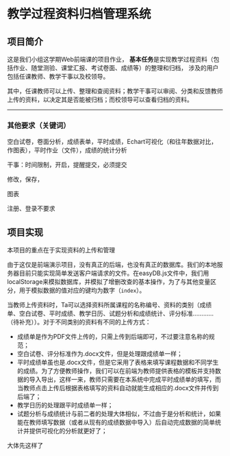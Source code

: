 # 教学过程资料归档管理系统

## 项目简介

这是我们小组这学期Web前端课的项目作业，
**基本任务**是实现教学过程资料（包括作业、随堂测验、课堂汇报、考试卷面、成绩等）的整理和归档，
涉及的用户包括任课教师、教学干事以及校领导。

其中，任课教师可以上传、整理和查阅资料；教学干事可以审阅、分类和反馈教师上传的资料，以决定其是否能被归档；而校领导可以查看归档的资料。

---

### 其他要求（关键词）

空白试卷，卷面分析，成绩表单，平时成绩，Echart可视化（和往年数据对比，作图表），平时作业（文件），成绩的统计分析

干事：时间限制，开启，提醒提交，必须提交

修改，保存，

图表

注册、登录不要求

## 项目实现

本项目的重点在于实现资料的上传和管理

由于这仅是前端演示项目，没有真正的后端，也没有真正的数据库。我们的本地服务器目前只能实现简单发送客户端请求的文件。在easyDB.js文件中，我们用localStorage来模拟数据库，并模拟了增删改查的基本操作，为了与其他变量区分，用于模拟数据的值对应的键均为数字（`index`）。  

当教师上传资料时，Ta可以选择资料所属课程的名称编号、资料的类别（成绩单、空白试卷、平时成绩、教学日历、试题分析和成绩统计、评分标准…………（待补充））。对于不同类别的资料有不同的上传方式：  

- 成绩单是作为PDF文件上传的，只需上传到后端即可，不过要注意名称的规范；
- 空白试卷、评分标准作为.docx文件，但是处理跟成绩单一样；
- 平时成绩单虽也是.docx文件，但是它采用了表格来填写课程数据和不同学生的成绩。为了方便教师操作，我们可以在前端为教师提供表格的模板并支持数据的导入导出，这样一来，教师只需要在本系统中完成平时成绩单的填写，而当教师点击上传后根据表格填写的资料自动就能生成相应的.docx文件并传到后端了；
- 教学日历的处理跟平时成绩单一样；
- 试题分析与成绩统计与前二者的处理大体相似，不过由于是分析和统计，如果能在教师填写数据（或者从现有的成绩数据中导入）后自动完成数据的简单统计并提供可视化的分析就更好了；  

大体先这样了